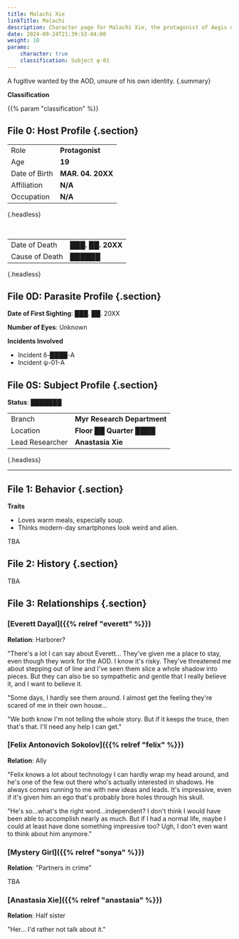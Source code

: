 ```yaml
---
title: Malachi Xie
linkTitle: Malachi
description: Character page for Malachi Xie, the protagonist of Aegis of Death
date: 2024-09-24T21:39:53-04:00
weight: 10
params:
    character: true
    classification: Subject ψ-01
---
```


A fugitive wanted by the AOD, unsure of his own identity.
{.summary}

<!--more-->

<div class="info">

**Classification**

{{% param "classification" %}}

## File 0: Host Profile {.section}

|               |                   |
| ------------- | ----------------- |
| Role          | **Protagonist**   |
| Age           | **19**            |
| Date of Birth | **MAR. 04. 20XX** |
| Affiliation   | **N/A**           |
| Occupation    | **N/A**           |
{.headless}

<br>

|                |                        |
| -------------- | ---------------------- |
| Date of Death  | **███. ██. 20XX**      |
| Cause of Death | **██████**             |
{.headless}

## File 0D: Parasite Profile {.section}

**Date of First Sighting**: ███. ██. 20XX

**Number of Eyes**: Unknown

**Incidents Involved**

- Incident δ-████-A
- Incident ψ-01-A

## File 0S: Subject Profile {.section}

**Status**: ███████

|                 |                             |
| --------------- | --------------------------- |
| Branch          | **Myr Research Department** |
| Location        | **Floor ██ Quarter ████**   |
| Lead Researcher | **Anastasia Xie**           |
{.headless}

***

## File 1: Behavior {.section}

**Traits**

- Loves warm meals, especially soup.
- Thinks modern-day smartphones look weird and alien.

TBA

</div>
<div class="history">

## File 2: History {.section}

TBA

</div>
<div class="relations">

## File 3: Relationships {.section}

### [Everett Dayal]({{% relref "everett" %}})

**Relation**: Harborer?

"There's a lot I can say about Everett... They've given me a place to stay, even though
they work for the AOD. I know it's risky. They've threatened me about stepping out of line
and I've seen them slice a whole shadow into pieces. But they can also be so sympathetic
and gentle that I really believe it, and I want to believe it.

"Some days, I hardly see them around. I almost get the feeling they're scared of me in their
own house...

"We both know I'm not telling the whole story. But if it keeps the truce, then that's that.
I'll need any help I can get."

### [Felix Antonovich Sokolov]({{% relref "felix" %}})

**Relation**: Ally

"Felix knows a lot about technology I can hardly wrap my head around, and he's one of the
few out there who's actually interested in shadows. He always comes running to me with new ideas
and leads. It's impressive, even if it's given him an ego that's probably bore holes through
his skull.

"He's so...what's the right word...independent? I don't think I would have been able to
accomplish nearly as much. But if I had a normal life, maybe I could at least have done
something impressive too? Ugh, I don't even want to think about him anymore."

### [Mystery Girl]({{% relref "sonya" %}})

**Relation**: "Partners in crime"

TBA

### [Anastasia Xie]({{% relref "anastasia" %}})

**Relation**: Half sister

"Her... I'd rather not talk about it."

</div>
